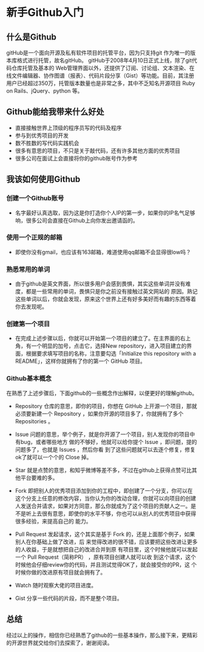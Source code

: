 # 新手Github入门

## 什么是Github

gitHub是一个面向开源及私有软件项目的托管平台，因为只支持git 作为唯一的版本库格式进行托管，故名gitHub。
gitHub于2008年4月10日正式上线，除了git代码仓库托管及基本的 Web管理界面以外，还提供了订阅、讨论组、文本渲染、在线文件编辑器、协作图谱（报表）、代码片段分享（Gist）等功能。目前，其注册用户已经超过350万，托管版本数量也是非常之多，其中不乏知名开源项目 Ruby on Rails、jQuery、python 等。

## Github能给我带来什么好处
* 直接接触世界上顶级的程序员写的代码及程序
* 参与到优秀项目的开发
* 数不胜数的写代码实践机会
* 很多有意思的项目，不只是关于敲代码，还有许多其他方面的优秀项目
* 很多公司在面试上会直接将你的github账号作为参考

## 我该如何使用Github
### 创建一个Github账号
* 名字最好认真选取，因为这是你打造你个人IP的第一步，如果你的IP名气足够响，很多公司会直接在Github上向你发出邀请函的。
### 使用一个正规的邮箱
* 即使你没有gmail，也应该有163邮箱，难道使用qq邮箱不会显得很low吗？
### 熟悉常用的单词
* 由于github是英文界面，所以很多用户会感到畏惧，其实这些单词并没有难度，都是一些常用的单词，畏惧只是你之前没有接触过英文网站的
原因。熟记这些单词以后，你就会发现，原来这个世界上还有好多美好而有趣的东西等着你去发现呢。
### 创建第一个项目
* 在完成上述步骤以后，你就可以开始第一个项目的建立了。在主界面的右上角，有一个明显的加号，点击它，选择New repository，进入项目建立的界面，根据要求填写项目的名称，注意要勾选「Initialize	this	repository	with	a README」，这样你就拥有了你的第一个	GitHub	项目。
### Github基本概念

在熟悉了上述步骤后，下面github的一些概念作出解释，以便更好的理解github。
* Repository
仓库的意思，即你的项目，你想在	GitHub	上开源一个项目，那就必须要新建一个	Repository ，如果你开源的项目多了，你就拥有了多个	Repositories	。
* Issue
问题的意思，举个例子，就是你开源了一个项目，别人发现你的项目中有bug，或者哪些地方 做的不够好，他就可以给你提个	Issue	，即问题，提的问题多了，也就是	Issues	，然后你看 到了这些问题就可以去逐个修复，修复ok了就可以一个个的	Close	掉。 
* Star
就是点赞的意思，和知乎微博等差不多，不过在github上获得点赞可比其他平台要难的多。
* Fork
即把别人的优秀项目添加到你的工程中，即创建了一个分支，你可以在这个分支上任意的修改内容，当你认为你的改动合理，你就可以向项目的创建人发送合并请求，如果对方同意，那么你就成为了这个项目的贡献人之一。是不是听上去很有意思，即使你的水平不够，你也可以从别人的优秀项目中获得很多经验，来提高自己的
能力。
* Pull	Request 
发起请求，这个其实是基于	Fork	的，还是上面那个例子，如果别人在你基础上做了改进，后 来觉得改进的很不错，应该要把这些改进让更多的人收益，于是就想把自己的改进合并到原 有项目里，这个时候他就可以发起一个	Pull	Request（简称PR）	，原有项目创建人就可以收 到这个请求，这个时候他会仔细review你的代码，并且测试觉得OK了，就会接受你的PR，这 个时候你做的改进原有项目就会拥有了。

* Watch
随时观察大佬的项目进度。
* Gist
分享一些代码的片段，而不是整个项目。

## 总结
经过以上的操作，相信你已经熟悉了github的一些基本操作，那么接下来，更精彩的开源世界就交给你们去探索了，谢谢阅读。
